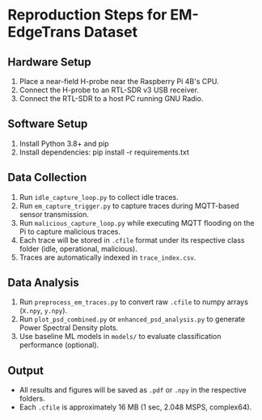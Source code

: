 # Reproduction Steps for EM-EdgeTrans Dataset

## Hardware Setup
1. Place a near-field H-probe near the Raspberry Pi 4B's CPU.
2. Connect the H-probe to an RTL-SDR v3 USB receiver.
3. Connect the RTL-SDR to a host PC running GNU Radio.

## Software Setup
1. Install Python 3.8+ and pip
2. Install dependencies:
   pip install -r requirements.txt

## Data Collection
1. Run `idle_capture_loop.py` to collect idle traces.
2. Run `em_capture_trigger.py` to capture traces during MQTT-based sensor transmission.
3. Run `malicious_capture_loop.py` while executing MQTT flooding on the Pi to capture malicious traces.
4. Each trace will be stored in `.cfile` format under its respective class folder (idle, operational, malicious).
5. Traces are automatically indexed in `trace_index.csv`.

## Data Analysis
1. Run `preprocess_em_traces.py` to convert raw `.cfile` to numpy arrays (`X.npy`, `y.npy`).
2. Run `plot_psd_combined.py` or `enhanced_psd_analysis.py` to generate Power Spectral Density plots.
3. Use baseline ML models in `models/` to evaluate classification performance (optional).

## Output
- All results and figures will be saved as `.pdf` or `.npy` in the respective folders.
- Each `.cfile` is approximately 16 MB (1 sec, 2.048 MSPS, complex64).

